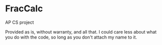 FracCalc
========

AP CS project

Provided as is, without warranty, and all that.
I could care less about what you do with the code, so long as you don't attach my name to it.
